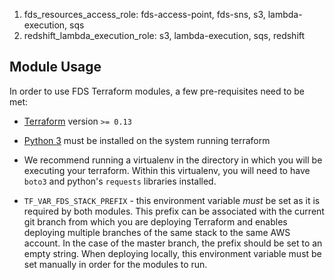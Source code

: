 1. fds_resources_access_role: fds-access-point, fds-sns,  s3, lambda-execution, sqs
2. redshift_lambda_execution_role: s3, lambda-execution, sqs, redshift


## Module Usage

In order to use FDS Terraform modules, a few pre-requisites need to be met:

* [Terraform](https://www.terraform.io/downloads.html) version `>= 0.13`


* [Python 3](https://www.python.org/downloads/) must be installed on the system running terraform


* We recommend running a virtualenv in the directory in which you will be executing your terraform. Within this virtualenv,
you will need to have `boto3` and python's `requests` libraries installed.


* `TF_VAR_FDS_STACK_PREFIX` - this environment variable *must* be set as it is required by both modules. 
This prefix can be associated with the current git branch from which you are deploying Terraform and enables deploying multiple branches 
of the same stack to the same AWS account. In the case of the master branch, the prefix should be set to an empty string. 
When deploying locally, this environment variable must be set manually in order for the modules to run.